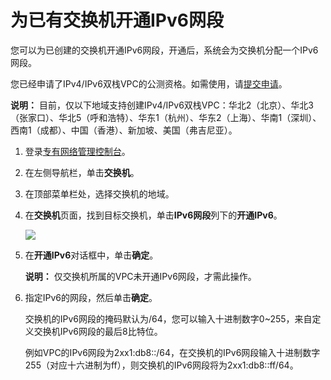 # 为已有交换机开通IPv6网段

您可以为已创建的交换机开通IPv6网段，开通后，系统会为交换机分配一个IPv6网段。

您已经申请了IPv4/IPv6双栈VPC的公测资格。如需使用，请[提交申请](https://page.aliyun.com/form/act608662110/index.htm?spm=5176.11182174.0.0.5a1c4882UFiAde)。

**说明：** 目前，仅以下地域支持创建IPv4/IPv6双栈VPC：华北2（北京）、华北3（张家口）、华北5（呼和浩特）、华东1（杭州）、华东2（上海）、华南1（深圳）、西南1（成都）、中国（香港）、新加坡、美国（弗吉尼亚）。

1.  登录[专有网络管理控制台](https://vpcnext.console.aliyun.com/vpc)。

2.  在左侧导航栏，单击**交换机**。

3.  在顶部菜单栏处，选择交换机的地域。

4.  在**交换机**页面，找到目标交换机，单击**IPv6网段**列下的**开通IPv6**。

    ![](https://static-aliyun-doc.oss-accelerate.aliyuncs.com/assets/img/zh-CN/7591958951/p33773.png)

5.  在**开通IPv6**对话框中，单击**确定**。

    **说明：** 仅交换机所属的VPC未开通IPv6网段，才需此操作。

6.  指定IPv6的网段，然后单击**确定**。

    交换机的IPv6网段的掩码默认为/64，您可以输入十进制数字0~255，来自定义交换机IPv6网段的最后8比特位。

    例如VPC的IPv6网段为2xx1:db8::/64，在交换机的IPv6网段输入十进制数字255（对应十六进制为ff），则交换机的IPv6网段将为2xx1:db8::ff/64。


